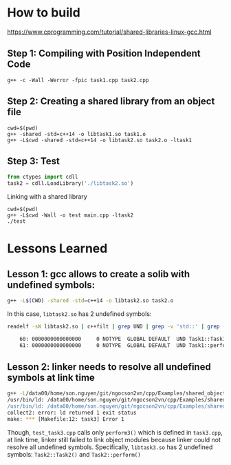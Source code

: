 # How to build
https://www.cprogramming.com/tutorial/shared-libraries-linux-gcc.html

## Step 1: Compiling with Position Independent Code
```
g++ -c -Wall -Werror -fpic task1.cpp task2.cpp
```

## Step 2: Creating a shared library from an object file
```
cwd=$(pwd)
g++ -shared -std=c++14 -o libtask1.so task1.o
g++ -L$cwd -shared -std=c++14 -o libtask2.so task2.o -ltask1
```

## Step 3: Test
```python
from ctypes import cdll
task2 = cdll.LoadLibrary('./libtask2.so')
```

Linking with a shared library
```
cwd=$(pwd)
g++ -L$cwd -Wall -o test main.cpp -ltask2
./test
```

# Lessons Learned
## Lesson 1: gcc allows to create a solib with undefined symbols:
```Bash
g++ -L$(CWD) -shared -std=c++14 -o libtask2.so task2.o
```
In this case, `libtask2.so` has 2 undefined symbols: 
```Bash
readelf -sW libtask2.so | c++filt | grep UND | grep -v 'std::' | grep -v '_'

    60: 0000000000000000     0 NOTYPE  GLOBAL DEFAULT  UND Task1::Task1()
    61: 0000000000000000     0 NOTYPE  GLOBAL DEFAULT  UND Task1::perform()
```

## Lesson 2: linker needs to resolve all undefined symbols at link time
```Bash
g++ -L/data00/home/son.nguyen/git/ngocson2vn/cpp/Examples/shared_objects -Wall -o test_task3 test_task3.cpp -ltask3
/usr/bin/ld: /data00/home/son.nguyen/git/ngocson2vn/cpp/Examples/shared_objects/libtask3.so: undefined reference to `Task2::Task2()'
/usr/bin/ld: /data00/home/son.nguyen/git/ngocson2vn/cpp/Examples/shared_objects/libtask3.so: undefined reference to `Task2::perform()'
collect2: error: ld returned 1 exit status
make: *** [Makefile:12: task3] Error 1
```

Though, `test_task3.cpp` calls only `perform3()` which is defined in `task3.cpp`, at link time, linker still failed to link object modules because linker could not resolve all undefined symbols. Specifically, `libtask3.so` has 2 undefined symbols: `Task2::Task2()` and `Task2::perform()`
